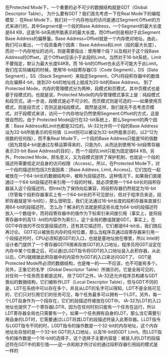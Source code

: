在Protected Mode下，一个重要的必不可少的数据结构就是GDT（Global Descriptor Table）。 
为什么要有GDT？我们首先考虑一下在Real Mode下的编程模型： 
在Real Mode下，我们对一个内存地址的访问是通过Segment:Offset的方式来进行的，其中Segment是一个段的Base Address，一个Segment的最大长度是64 KB，这是16-bit系统所能表示的最大长度。而Offset则是相对于此Segment Base Address的偏移量。Base Address+Offset就是一个内存绝对地址。由此，我们可以看出，一个段具备两个因素：Base Address和Limit（段的最大长度），而对一个内存地址的访问，则是需要指出：使用哪个段？以及相对于这个段Base Address的Offset，这个Offset应该小于此段的Limit。当然对于16-bit系统，Limit不要指定，默认为最大长度64KB，而 16-bit的Offset也永远不可能大于此Limit。我们在实际编程的时候，使用16-bit段寄存器CS（Code Segment），DS（Data Segment），SS（Stack Segment）来指定Segment，CPU将段积存器中的数值向左偏移4-bit，放到20-bit的地址线上就成为20-bit的Base Address。 
到了Protected Mode，内存的管理模式分为两种，段模式和页模式，其中页模式也是基于段模式的。也就是说，Protected Mode的内存管理模式事实上是：纯段模式和段页式。进一步说，段模式是必不可少的，而页模式则是可选的——如果使用页模式，则是段页式；否则这是纯段模式。 
既然是这样，我们就先不去考虑页模式。对于段模式来讲，访问一个内存地址仍然使用Segment:Offset的方式，这是很自然的。由于 Protected Mode运行在32-bit系统上，那么Segment的两个因素：Base Address和Limit也都是32位的。IA-32允许将一个段的Base Address设为32-bit所能表示的任何值（Limit则可以被设为32-bit所能表示的，以2^12为倍数的任何指），而不象Real Mode下，一个段的Base Address只能是16的倍数（因为其低4-bit是通过左移运算得来的，只能为0，从而达到使用16-bit段寄存器表示20-bit Base Address的目的），而一个段的Limit只能为固定值64 KB。另外，Protected Mode，顾名思义，又为段模式提供了保护机制，也就说一个段的描述符需要规定对自身的访问权限（Access）。所以，在Protected Mode下，对一个段的描述则包括3方面因素：[Base Address, Limit, Access]，它们加在一起被放在一个64-bit长的数据结构中，被称为段描述符。这种情况下，如果我们直接通过一个64-bit段描述符来引用一个段的时候，就必须使用一个64-bit长的段积存器装入这个段描述符。但Intel为了保持向后兼容，将段积存器仍然规定为16-bit（尽管每个段积存器事实上有一个64-bit长的不可见部分，但对于程序员来说，段积存器就是16-bit的），那么很明显，我们无法通过16-bit长度的段积存器来直接引用64-bit的段描述符。 
怎么办？解决的方法就是把这些长度为64-bit的段描述符放入一个数组中，而将段寄存器中的值作为下标索引来间接引用（事实上，是将段寄存器中的高13 -bit的内容作为索引）。这个全局的数组就是GDT。事实上，在GDT中存放的不仅仅是段描述符，还有其它描述符，它们都是64-bit长，我们随后再讨论。 
GDT可以被放在内存的任何位置，那么当程序员通过段寄存器来引用一个段描述符时，CPU必须知道GDT的入口，也就是基地址放在哪里，所以 Intel的设计者门提供了一个寄存器GDTR用来存放GDT的入口地址，程序员将GDT设定在内存中某个位置之后，可以通过LGDT指令将GDT的入口地址装入此积存器，从此以后，CPU就根据此积存器中的内容作为GDT的入口来访问GDT了。 
GDT是Protected Mode所必须的数据结构，也是唯一的——不应该，也不可能有多个。另外，正象它的名字（Global Descriptor Table）所揭示的，它是全局可见的，对任何一个任务而言都是这样。 
除了GDT之外，IA-32还允许程序员构建与GDT类似的数据结构，它们被称作LDT（Local Descriptor Table），但与GDT不同的是，LDT在系统中可以存在多个，并且从LDT的名字可以得知，LDT不是全局可见的，它们只对引用它们的任务可见，每个任务最多可以拥有一个LDT。另外，每一个LDT自身作为一个段存在，它们的段描述符被放在GDT中。 
IA-32为LDT的入口地址也提供了一个寄存器LDTR，因为在任何时刻只能有一个任务在运行，所以LDT寄存器全局也只需要有一个。如果一个任务拥有自身的LDT，那么当它需要引用自身的LDT时，它需要通过LLDT将其LDT的段描述符装入此寄存器。LLDT指令与LGDT指令不同的时，LGDT指令的操作数是一个32-bit的内存地址，这个内存地址处存放的是一个32-bit GDT的入口地址，以及16-bit的GDT Limit。而LLDT指令的操作数是一个16-bit的选择子，这个选择子主要内容是：被装入的LDT的段描述符在GDT中的索引值——这一点和刚才所讨论的通过段积存器引用段的模式是一样的

